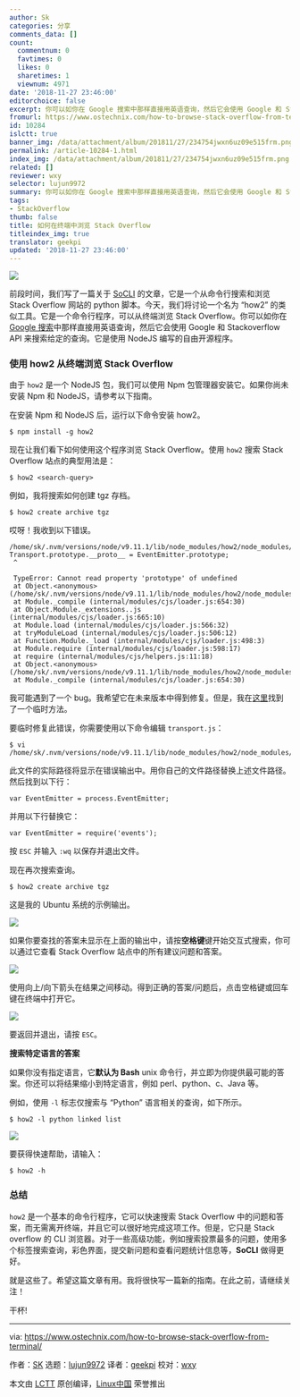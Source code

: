 ```yaml
---
author: Sk
categories: 分享
comments_data: []
count:
  commentnum: 0
  favtimes: 0
  likes: 0
  sharetimes: 1
  viewnum: 4971
date: '2018-11-27 23:46:00'
editorchoice: false
excerpt: 你可以如你在 Google 搜索中那样直接用英语查询，然后它会使用 Google 和 Stackoverflow API 来搜索给定的查询。
fromurl: https://www.ostechnix.com/how-to-browse-stack-overflow-from-terminal/
id: 10284
islctt: true
banner_img: /data/attachment/album/201811/27/234754jwxn6uz09e515frm.png
permalink: /article-10284-1.html
index_img: /data/attachment/album/201811/27/234754jwxn6uz09e515frm.png.thumb.jpg
related: []
reviewer: wxy
selector: lujun9972
summary: 你可以如你在 Google 搜索中那样直接用英语查询，然后它会使用 Google 和 Stackoverflow API 来搜索给定的查询。
tags:
- StackOverflow
thumb: false
title: 如何在终端中浏览 Stack Overflow
titleindex_img: true
translator: geekpi
updated: '2018-11-27 23:46:00'
---
```


![](/data/attachment/album/201811/27/234754jwxn6uz09e515frm.png)


前段时间，我们写了一篇关于 [SoCLI](https://www.ostechnix.com/search-browse-stack-overflow-website-commandline/) 的文章，它是一个从命令行搜索和浏览 Stack Overflow 网站的 python 脚本。今天，我们将讨论一个名为 “how2” 的类似工具。它是一个命令行程序，可以从终端浏览 Stack Overflow。你可以如你在 [Google 搜索](https://www.ostechnix.com/google-search-navigator-enhance-keyboard-navigation-in-google-search/)中那样直接用英语查询，然后它会使用 Google 和 Stackoverflow API 来搜索给定的查询。它是使用 NodeJS 编写的自由开源程序。


### 使用 how2 从终端浏览 Stack Overflow


由于 `how2` 是一个 NodeJS 包，我们可以使用 Npm 包管理器安装它。如果你尚未安装 Npm 和 NodeJS，请参考以下指南。


在安装 Npm 和 NodeJS 后，运行以下命令安装 how2。



```
$ npm install -g how2
```

现在让我们看下如何使用这个程序浏览 Stack Overflow。使用 `how2` 搜索 Stack Overflow 站点的典型用法是：



```
$ how2 <search-query>
```

例如，我将搜索如何创建 tgz 存档。



```
$ how2 create archive tgz
```

哎呀！我收到以下错误。



```
/home/sk/.nvm/versions/node/v9.11.1/lib/node_modules/how2/node_modules/devnull/transports/transport.js:59
Transport.prototype.__proto__ = EventEmitter.prototype;
 ^

 TypeError: Cannot read property 'prototype' of undefined
 at Object.<anonymous> (/home/sk/.nvm/versions/node/v9.11.1/lib/node_modules/how2/node_modules/devnull/transports/transport.js:59:46)
 at Module._compile (internal/modules/cjs/loader.js:654:30)
 at Object.Module._extensions..js (internal/modules/cjs/loader.js:665:10)
 at Module.load (internal/modules/cjs/loader.js:566:32)
 at tryModuleLoad (internal/modules/cjs/loader.js:506:12)
 at Function.Module._load (internal/modules/cjs/loader.js:498:3)
 at Module.require (internal/modules/cjs/loader.js:598:17)
 at require (internal/modules/cjs/helpers.js:11:18)
 at Object.<anonymous> (/home/sk/.nvm/versions/node/v9.11.1/lib/node_modules/how2/node_modules/devnull/transports/stream.js:8:17)
 at Module._compile (internal/modules/cjs/loader.js:654:30)

```

我可能遇到了一个 bug。我希望它在未来版本中得到修复。但是，我在[这里](https://github.com/santinic/how2/issues/79)找到了一个临时方法。


要临时修复此错误，你需要使用以下命令编辑 `transport.js`：



```
$ vi /home/sk/.nvm/versions/node/v9.11.1/lib/node_modules/how2/node_modules/devnull/transports/transport.js
```

此文件的实际路径将显示在错误输出中。用你自己的文件路径替换上述文件路径。然后找到以下行：



```
var EventEmitter = process.EventEmitter;
```

并用以下行替换它：



```
var EventEmitter = require('events');
```

按 `ESC` 并输入 `:wq` 以保存并退出文件。


现在再次搜索查询。



```
$ how2 create archive tgz
```

这是我的 Ubuntu 系统的示例输出。


![](/data/attachment/album/201811/27/234758swlfpsfopo5p26yo.png)


如果你要查找的答案未显示在上面的输出中，请按**空格键**键开始交互式搜索，你可以通过它查看 Stack Overflow 站点中的所有建议问题和答案。


![](/data/attachment/album/201811/27/234803csxcj3iw7hhzchus.png)


使用向上/向下箭头在结果之间移动。得到正确的答案/问题后，点击空格键或回车键在终端中打开它。


![](/data/attachment/album/201811/27/234805p3n30fko74assffo.png)


要返回并退出，请按 `ESC`。


**搜索特定语言的答案**


如果你没有指定语言，它**默认为 Bash** unix 命令行，并立即为你提供最可能的答案。你还可以将结果缩小到特定语言，例如 perl、python、c、Java 等。


例如，使用 `-l` 标志仅搜索与 “Python” 语言相关的查询，如下所示。



```
$ how2 -l python linked list
```

[![](/data/attachment/album/201811/28/120040wjzh3t7t7r20s07l.png)](http://www.ostechnix.com/wp-content/uploads/2018/04/stack-overflow-4.png)


要获得快速帮助，请输入：



```
$ how2 -h
```

### 总结


`how2` 是一个基本的命令行程序，它可以快速搜索 Stack Overflow 中的问题和答案，而无需离开终端，并且它可以很好地完成这项工作。但是，它只是 Stack overflow 的 CLI 浏览器。对于一些高级功能，例如搜索投票最多的问题，使用多个标签搜索查询，彩色界面，提交新问题和查看问题统计信息等，**SoCLI** 做得更好。


就是这些了。希望这篇文章有用。我将很快写一篇新的指南。在此之前，请继续关注！


干杯!




---


via: <https://www.ostechnix.com/how-to-browse-stack-overflow-from-terminal/>


作者：[SK](https://www.ostechnix.com/author/sk/) 选题：[lujun9972](https://github.com/lujun9972) 译者：[geekpi](https://github.com/wxy) 校对：[wxy](https://github.com/wxy)


本文由 [LCTT](https://github.com/LCTT/TranslateProject) 原创编译，[Linux中国](https://linux.cn/) 荣誉推出